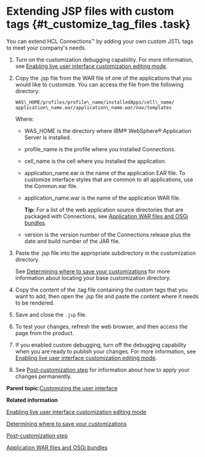 # Extending JSP files with custom tags {#t_customize_tag_files .task}

You can extend HCL Connections™ by adding your own custom JSTL tags to meet your company's needs.

1.  Turn on the customization debugging capability. For more information, see [Enabling live user interface customization editing mode](t_customize_enable_custom_debugging.md).

2.  Copy the .jsp file from the WAR file of one of the applications that you would like to customize. You can access the file from the following directory:

    ```
    WAS\_HOME/profiles/profile\_name/installedApps/cell\_name/
    application\_name.ear/application\_name.war/nav/templates
    ```

    Where:

    -   WAS\_HOME is the directory where IBM® WebSphere® Application Server is installed.
    -   profile\_name is the profile where you installed Connections.
    -   cell\_name is the cell where you installed the application.
    -   application\_name.ear is the name of the application EAR file. To customize interface styles that are common to all applications, use the Common.ear file.
    -   application\_name.war is the name of the application WAR file.

        **Tip:** For a list of the web application source directories that are packaged with Connections, see [Application WAR files and OSGi bundles](r_customize_war_osgi_file_locations.md).

    -   version is the version number of the Connections release plus the date and build number of the JAR file.
3.  Paste the .jsp file into the appropriate subdirectory in the customization directory.

    See [Determining where to save your customizations](t_customize_find_custom_directory.md) for more information about locating your base customization directory.

4.  Copy the content of the .tag file containing the custom tags that you want to add, then open the .jsp file and paste the content where it needs to be rendered.

5.  Save and close the `.jsp` file.

6.  To test your changes, refresh the web browser, and then access the page from the product.

7.  If you enabled custom debugging, turn off the debugging capability when you are ready to publish your changes. For more information, see [Enabling live user interface customization editing mode](t_customize_enable_custom_debugging.md).

8.  See [Post-customization step](t_admin_common_customize_postreq.md) for information about how to apply your changes permanently.


**Parent topic:**[Customizing the user interface](../customize/t_admin_common_customize_main.md)

**Related information**  


[Enabling live user interface customization editing mode](../customize/t_customize_enable_custom_debugging.md)

[Determining where to save your customizations](../customize/t_customize_find_custom_directory.md)

[Post-customization step](../customize/t_admin_common_customize_postreq.md)

[Application WAR files and OSGi bundles](../customize/r_customize_war_osgi_file_locations.md)

